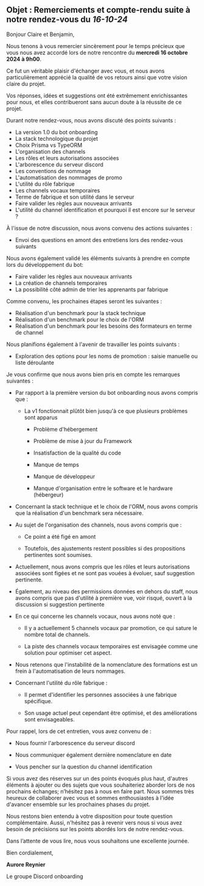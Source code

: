 ## Objet : Remerciements et compte-rendu suite à notre rendez-vous du _16-10-24_

Bonjour Claire et Benjamin,

Nous tenons à vous remercier sincèrement pour le temps précieux que vous nous avez accordé lors de notre rencontre du **mercredi 16 octobre 2024 à 9h00**.

Ce fut un véritable plaisir d'échanger avec vous, et nous avons particulièrement apprécié la qualité de vos retours ainsi que votre vision claire du projet.

Vos réponses, idées et suggestions ont été extrêmement enrichissantes pour nous, et elles contribueront sans aucun doute à la réussite de ce projet.

Durant notre rendez-vous, nous avons discuté des points suivants :

- La version 1.0 du bot onboarding 
- La stack technologique du projet 
- Choix Prisma vs TypeORM
- L'organisation des channels
- Les rôles et leurs autorisations associées
- L'arborescence du serveur discord
- Les conventions de nommage
- L'automatisation des nommages de promo
- L'utilité du rôle fabrique
- Les channels vocaux temporaires
- Terme de fabrique et son utilité dans le serveur 
- Faire valider les règles aux nouveaux arrivants
- L'utilité du channel identification et pourquoi il est encore sur le serveur ?

À l'issue de notre discussion, nous avons convenu des actions suivantes :

- Envoi des questions en amont des entretiens lors des rendez-vous suivants

Nous avons également validé les éléments suivants à prendre en compte lors du développement du bot:

- Faire valider les règles aux nouveaux arrivants
- La création de channels temporaires
- La possibilité côté admin de trier les apprenants par fabrique

Comme convenu, les prochaines étapes seront les suivantes :

- Réalisation d'un benchmark pour la stack technique
- Réalisation d'un benchmark pour le choix de l'ORM
- Réalisation d'un benchmark pour les besoins des formateurs en terme de channel

Nous planifions également à l'avenir de travailler les points suivants :

- Exploration des options pour les noms de promotion : saisie manuelle ou liste déroulante

Je vous confirme que nous avons bien pris en compte les remarques suivantes :

- Par rapport à la première version du bot onboarding nous avons compris que :
    
    - La v1 fonctionnait plûtôt bien jusqu'à ce que plusieurs problèmes sont apparus 

        - Problème d'hébergement 

        - Problème de mise à jour du Framework  

        - Insatisfaction de la qualité du code
        
        - Manque de temps

        - Manque de développeur

        - Manque d'organisation entre le software et le hardware (hébergeur)

- Concernant la stack technique et le choix de l'ORM, nous avons compris que la réalisation d'un benchmark sera nécessaire.

- Au sujet de l'organisation des channels, nous avons compris que : 

    - Ce point a été figé en amont 

    - Toutefois, des ajustements restent possibles si des propositions pertinentes sont soumises. 

- Actuellement, nous avons compris que les rôles et leurs autorisations associées sont figées et ne sont pas vouées à évoluer, sauf suggestion pertinente.

- Également, au niveau des permissions données en dehors du staff, nous avons compris que pas d'utilité à première vue, voir risqué, ouvert à la discussion si suggestion pertinente    
    
- En ce qui concerne les channels vocaux, nous avons noté que :

    - Il y a actuellement 5 channels vocaux par promotion, ce qui sature le nombre total de channels.

    - La piste des channels vocaux temporaires est envisagée comme une solution pour optimiser cet aspect.  

- Nous retenons que l'instabilité de la nomenclature des formations est un frein à l'automatisation de leurs nommages.

- Concernant l'utilité du rôle fabrique : 

    - Il permet d'identifier les personnes associées à une fabrique spécifique.

    - Son usage actuel peut cependant être optimisé, et des améliorations sont envisageables.

Pour rappel, lors de cet entretien, vous avez convenu de :

- Nous fournir l'arborescence du serveur discord

- Nous communiquer également dernière nomenclature en date

- Vous pencher sur la question du channel identification

Si vous avez des réserves sur un des points évoqués plus haut, d'autres éléments à ajouter ou des sujets que vous souhaiteriez aborder lors de nos prochains échanges; n’hésitez pas à nous en faire part. Nous sommes très heureux de collaborer avec vous et sommes enthousiastes à l'idée d'avancer ensemble sur les prochaines phases du projet.

Nous restons bien entendu à votre disposition pour toute question complémentaire. Aussi, n'hésitez pas à revenir vers nous si vous avez besoin de précisions sur les points abordés lors de notre rendez-vous.

Dans l’attente de vous lire, nous vous souhaitons une excellente journée.

Bien cordialement,

**Aurore Reynier**

Le groupe Discord onboarding
